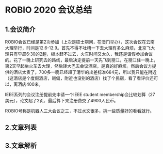 # ROBIO 2020 会议总结

## 1.会议简介

ROBIO会议已经是第2次参加（上次是硕士期间，在澳门举办），这次会议在云南大理举行，时间是12.6-12.9。首先不得不吐槽一下去大理有多么麻烦，北京飞大理只有早晨6:30的2趟，根本赶不过去，火车时间又太久，我还是请假参加会议的。花了一晚上研究去的路线，最后决定提前一天先飞到丽江，在丽江住一晚上，第2天早起坐火车去大理，然后转大巴去会议酒店，是真的好麻烦。然后会议方提供的酒店太贵了，700多一晚已经超了清华的出差标准684元，所以我只能在附近（这酒店是个度假酒店，贼偏，附近也没别的酒店）找了个民宿，看了看评价还可以，离酒店400米。

IEEE系列的会议注册提前先申请一个IEEE student membership会比较划算（27美元），论文超了2页，最后算下来注册费交了4900人民币。

ROBIO号称是机器人三大会议之三，不过水文很多，挑一些质量好的看看就行。

## 2.文章列表

## 3.文章解析

